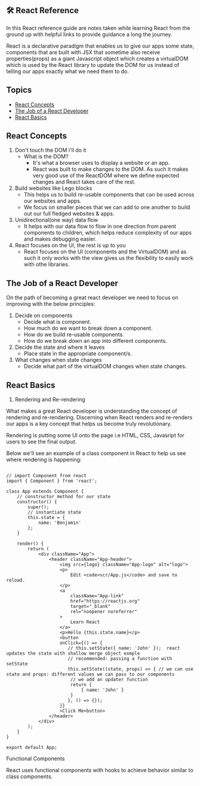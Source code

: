 ## 🛠️ React Reference

In this React reference guide are notes taken while learning React from the ground up with helpful links to provide guidance a long the journey. 

React is a declarative paradigm that enables us to give our apps some state, components that are built with JSX that sometime also receive properties(props) as a giant Javascript object which creates a virtualDOM which is used by the React library to update the DOM for us instead of telling our apps exactly what we need them to do.

## Topics
  - [React Concepts](#react-concepts)
  - [The Job of a React Developer](#the-job-of-a-react-developer)
  - [React Basics](#react-basics)

## React Concepts

1. Don't touch the DOM i'll do it
    - What is the DOM?
      - It's what a browser uses to display a website or an app.
      - React was built to make changes to the DOM. As such it makes very good use of the ReactDOM where we define expected changes and React takes care of the rest.
2. Build websites like Lego blocks
    - This helps us to build re-usable components that can be used across our websites and apps.
    - We focus on smaller pieces that we can add to one another to build out our full fledged websites & apps.
3. Unidirectional(one way) data flow
    - It helps with our data flow to flow in one direction from parent components to children, which helps reduce complexity of our apps and makes debugging easier.
4. React focuses on the UI, the rest is up to you
    - React focuses on the UI (components and the VirtualDOM) and as such it only works with the view gives us the flexibility to easily work with othe libraries. 

## The Job of a React Developer

On the path of becoming a great react developer we need to focus on improving with the below principles:

1. Decide on components
    - Decide what is component.
    - How much do we want to break down a component.
    - How do we build re-usable components.
    - How do we break down an app into different components.
2. Decide the state and where it leaves
    - Place state in the appropriate component/s.
3. What changes when state changes 
    - Decide what part of the virtualDOM changes when state changes.

## React Basics

1. Rendering and Re-rendering

What makes a great React developer is understanding the concept of rendering and re-rendering. Discerning when React renders and re-renders our apps is a key concept that helps us become truly revolutionary.  

Rendering is putting some UI onto the page i.e HTML, CSS, Javasript for users to see the final output.

Below we'll see an example of a class component in React to help us see where rendering is happening:

```JSX

// import Component from react
import { Component } from 'react';

class App extends Component {
    // constructor method for our state
    constructor() {
        super();
        // instantiate state
        this.state = {
            name: 'Benjamin'
        };
    }

    render() {
        return (
            <div className="App">
                <header className="App-header">
                    <img src={logo} className="App-logo" alt="logo">
                    <p>
                        Edit <code>scr/App.js</code> and save to reload.
                    </p>
                    <a
                        className="App-link"
                        href="https://reactjs.org"
                        target="_blank"
                        rel="noopener noreferrer"
                    >
                        Learn React
                    </a>
                    <p>Hello {this.state.name}</p>
                    <button 
                    onClick={() => {
                       // this.setState({ name: 'John' });  react updates the state with shallow merge object exmple
                       // recommended: passing a function with setState
                       this.setState((state, props) => { // we can use state and props: different values we can pass to our components
                        // we add an updater function
                        return {
                            { name: 'John' }
                        }
                       }, () => {});
                    }}
                    >Click Me<button>
                </header>
            </div>
        );
    }
}

export default App;

```

Functional Components

React uses functional components with hooks to achieve behavior similar to class components.
